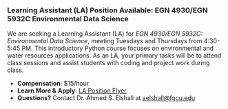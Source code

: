 ### Learning Assistant (LA) Position Available: EGN 4930/EGN 5932C Environmental Data Science

We are seeking a Learning Assistant (LA) for *EGN 4930/EGN 5932C: Environmental Data Science*, meeting Tuesdays and Thursdays from 4:30-5:45 PM. This introductory Python course focuses on environmental and water resources applications. As an LA, your primary tasks will be to attend class sessions and assist students with coding and project work during class.

- **Compensation**: $15/hour
- **Learn More & Apply**: [LA Position Flyer](https://tr.ee/gVBP5V4uoA)
- **Questions?** Contact Dr. Ahmed S. Elshall at [aelshall@fgcu.edu](mailto:aelshall@fgcu.edu)
  
